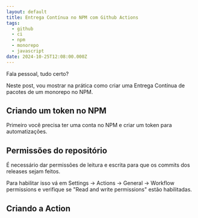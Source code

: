```yaml
---
layout: default
title: Entrega Contínua no NPM com Github Actions
tags:
  - github
  - ci
  - npm
  - monorepo
  - javascript
date: 2024-10-25T12:08:00.000Z
---
```

Fala pessoal, tudo certo?

Neste post, vou mostrar na prática como criar uma Entrega Contínua de pacotes de um monorepo no NPM.

## Criando um token no NPM

Primeiro você precisa ter uma conta no NPM e criar um token para automatizações.

## Permissões do repositório

É necessário dar permissões de leitura e escrita para que os commits dos releases sejam feitos.

Para habilitar isso vá em Settings -> Actions -> General -> Workflow permissions e verifique se "Read and write permissions" estão habilitadas.

## Criando a Action
